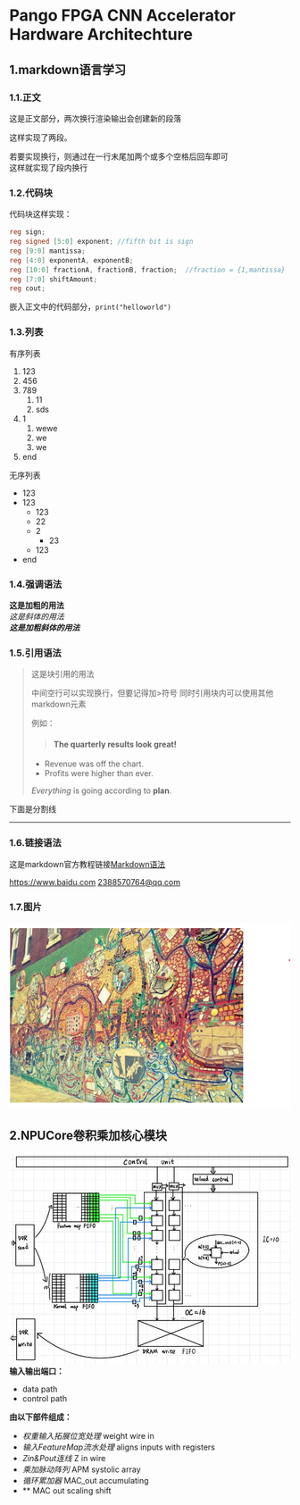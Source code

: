 # Pango FPGA CNN Accelerator Hardware Architechture
## 1.markdown语言学习
### 1.1.正文
这是正文部分，两次换行渲染输出会创建新的段落

这样实现了两段。

若要实现换行，则通过在一行末尾加两个或多个空格后回车即可  
这样就实现了段内换行
### 1.2.代码块
代码块这样实现：

```verilog
reg sign;
reg signed [5:0] exponent; //fifth bit is sign
reg [9:0] mantissa;
reg [4:0] exponentA, exponentB;
reg [10:0] fractionA, fractionB, fraction;	//fraction = {1,mantissa}
reg [7:0] shiftAmount;
reg cout;
```

嵌入正文中的代码部分，``print("helloworld")``
### 1.3.列表
有序列表
1. 123
2. 456
3. 789
   1. 11
   2. sds
4. 1
      1. wewe
      2. we
   1. we
5. end

无序列表
- 123
- 123
  - 123
  - 22
  - 2
    - 23
  - 123
- end

### 1.4.强调语法
**这是加粗的用法**  
*这是斜体的用法*  
***这是加粗斜体的用法***

### 1.5.引用语法
> 这是块引用的用法
>
> 中间空行可以实现换行，但要记得加>符号
> 同时引用块内可以使用其他markdown元素
>
> 例如：
> > #### The quarterly results look great!
>
> - Revenue was off the chart.
> - Profits were higher than ever.
>
>  *Everything* is going according to **plan**.

下面是分割线

-------

### 1.6.链接语法
这是markdown官方教程链接[Markdown语法](https://markdown.com.cn "最好的markdown教程")

<https://www.baidu.com>
<2388570764@qq.com>

### 1.7.图片
![这是图片](\images\2023-01-29%20094635.jpg "screen print")

## 2.NPUCore卷积乘加核心模块
![NPUCore](\images\NPUCore(PWconv).jpg "NPUCore")
**输入输出端口：**
- data path
- control path
  
**由以下部件组成：**
- *权重输入拓展位宽处理* weight wire in
- *输入FeatureMap流水处理* aligns inputs with registers
- *Zin&Pout连线* Z in wire
- *乘加脉动阵列* APM systolic array
- *循环累加器* MAC_out accumulating
- ** MAC out scaling shift
  